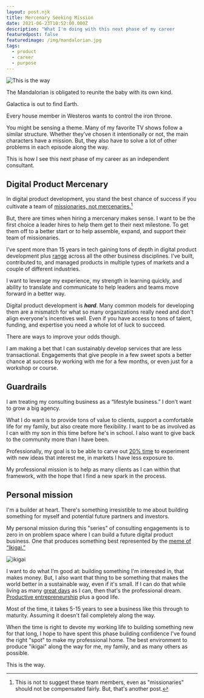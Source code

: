 ```yaml
---
layout: post.njk
title: Mercenary Seeking Mission
date: 2021-06-23T10:52:00.000Z
description: "What I'm doing with this next phase of my career          "
featuredpost: false
featuredimage: /img/mandalorian.jpg
tags:
  - product
  - career
  - purpose
---
```


![This is the way](/img/mandalorian.jpg "The Mandalorian")

The Mandalorian is obligated to reunite the baby with its own kind.

Galactica is out to find Earth.

Every house member in Westeros wants to control the iron throne.

You might be sensing a theme. Many of my favorite TV shows follow a similar structure. Whether they’ve chosen it intentionally or not, the main characters have a mission. But, they also have to solve a lot of other problems in each episode along the way.

This is how I see this next phase of my career as an independent consultant.

## Digital Product Mercenary

In digital product development, you stand the best chance of success if you cultivate a team of [missionaries, not mercenaries.](https://svpg.com/missionaries-vs-mercenaries/)[^1]

[^1]: This is not to suggest these team members, even as "missionaries" should not be compensated fairly. But, that's another post.

But, there are times when hiring a mercenary makes sense. I want to be the first choice a leader hires to help them get to their next milestone. To get them off to a better start or to help assemble, expand, and support their team of missionaries.

I’ve spent more than 15 years in tech gaining tons of depth in digital product development plus [range](https://www.amazon.com/Range-Generalists-Triumph-Specialized-World/dp/0735214484) across all the other business disciplines. I've built, contributed to, and managed products in multiple types of markets and a couple of different industries.

I want to leverage my experience, my strength in learning quickly, and ability to translate and communicate to help leaders and teams move forward in a better way.

Digital product development is **_hard_**. Many common models for developing them are a mismatch for what so many organizations really need and don't align everyone's incentives well. Even if you have access to tons of talent, funding, and expertise you need a whole lot of luck to succeed.

There are ways to improve your odds though.

I am making a bet that I can sustainably develop services that are less transactional. Engagements that give people in a few sweet spots a better chance at success by working with me for a few months, or even just for a workshop or course.

## Guardrails

I am treating my consulting business as a “lifestyle business.” I don’t want to grow a big agency.

What I do want is to provide tons of value to clients, support a comfortable life for my family, but also create more flexibility. I want to be as involved as I can with my son in this time before he's in school. I also want to give back to the community more than I have been.

Professionally, my goal is to be able to carve out [20% time](https://en.wikipedia.org/wiki/20%25_Project) to experiment with new ideas that interest me, in markets I have less exposure to.

My professional mission is to help as many clients as I can within that framework, with the hope that I find a new spark in the process.

## Personal mission

I'm a builder at heart. There's something irresistible to me about building something for myself and potential future partners and investors.

My personal mission during this "series" of consulting engagements is to zero in on problem space where I can build a future digital product business. One that produces something best represented by the [meme of “Ikigai.”](https://theviewinside.me/what-is-your-ikigai/)

![ikigai](/img/ikigai.png "Ikigai")

I want to do what I’m good at: building something I'm interested in, that makes money. But, I also want that thing to be something that makes the world better in a sustainable way, even if it's small. If I can do that while living as many [great days](/core-values) as I can, then that's the professional dream. [Productive entrepreneurship](https://hbr.org/2017/06/is-america-encouraging-the-wrong-kind-of-entrepreneurship) plus a good life.

Most of the time, it takes 5-15 years to see a business like this through to maturity. Assuming it doesn't fail completely along the way.

When the time is right to devote my working life to building something new for that long, I hope to have spent this phase building confidence I've found the right "spot" to make my professional home. The best environment to produce "ikigai" along the way for me, my family, and as many others as possible.

This is the way.
